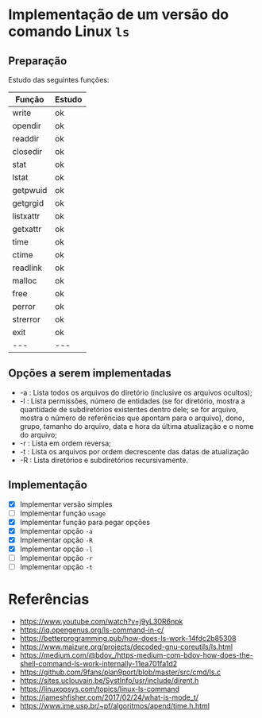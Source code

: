 # Implementação de um versão do comando Linux `ls`


## Preparação

Estudo das seguintes funções:

| Função | Estudo |
|---    |---|
|write|ok |
|opendir| ok |
|readdir| ok |
|closedir| ok |
|stat| ok |
|lstat| ok |
|getpwuid| ok |
|getgrgid| ok |
|listxattr| ok |
|getxattr| ok |
|time| ok |
|ctime| ok |
|readlink| ok |
|malloc| ok |
|free| ok |
|perror| ok |
|strerror| ok |
|exit| ok |
|---|---|

## Opções a serem implementadas

- -a : Lista todos os arquivos do diretório (inclusive os arquivos ocultos);
- -l : Lista permissões, número de entidades (se for diretório, mostra a quantidade de subdiretórios existentes dentro dele; se for arquivo, mostra o número de referências que apontam para o arquivo), dono, grupo, tamanho do arquivo, data e hora da última atualização e o nome do arquivo;
- -r : Lista em ordem reversa;
- -t : Lista os arquivos por ordem decrescente das datas de atualização
- -R : Lista diretórios e subdiretórios recursivamente.



## Implementação

- [X] Implementar versão simples
- [ ] Implementar função `usage`
- [X] Implementar função para pegar opções
- [X] Implementar opção `-a`
- [X] Implementar opção `-R`
- [X] Implementar opção `-l`
- [ ] Implementar opção `-r`
- [ ] Implementar opção `-t`

# Referências
- https://www.youtube.com/watch?v=j9yL30R6npk
- https://iq.opengenus.org/ls-command-in-c/
- https://betterprogramming.pub/how-does-ls-work-14fdc2b85308
- https://www.maizure.org/projects/decoded-gnu-coreutils/ls.html
- https://medium.com/@bdov_/https-medium-com-bdov-how-does-the-shell-command-ls-work-internally-11ea701fa1d2
- https://github.com/9fans/plan9port/blob/master/src/cmd/ls.c
- https://sites.uclouvain.be/SystInfo/usr/include/dirent.h
- https://linuxopsys.com/topics/linux-ls-command
- https://jameshfisher.com/2017/02/24/what-is-mode_t/
- https://www.ime.usp.br/~pf/algoritmos/apend/time.h.html



